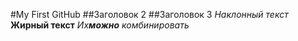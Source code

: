 #My First GitHub
##Заголовок 2
##Заголовок 3
_Наклонный текст_
**Жирный текст**
_Их**можно** комбинировать_
